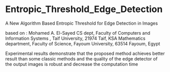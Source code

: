 # Entropic_Threshold_Edge_Detection
A New Algorithm Based Entropic Threshold for Edge Detection in Images 

based on :
Mohamed A. El-Sayed CS dept, Faculty of Computers and Information Systems , Taif University, 21974 Taif, KSA Mathematics department, Faculty of Science, Fayoum University, 63514 Fayoum, Egypt

Experimental results demonstrate that the proposed method achieves better result than some classic methods and the quality of the edge detector of the output images is robust and decrease the computation time

